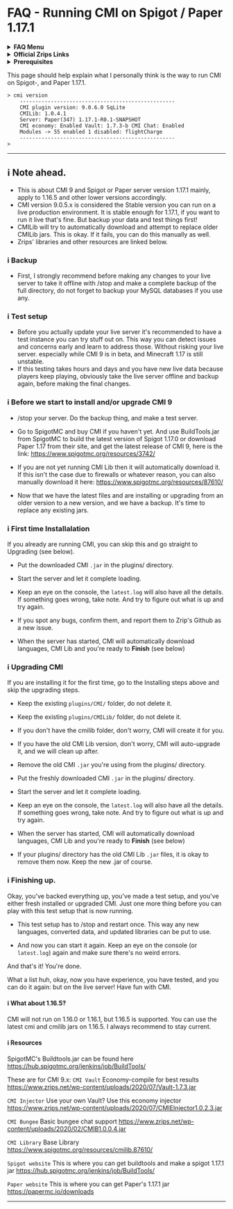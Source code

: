 # FAQ - Running CMI on Spigot / Paper 1.17.1

<topMenu>
<details>
    <summary><strong>FAQ Menu</strong></summary>
    <p>
     • <a href="https://faq.cmi.support/bungee">Bungeecord-Info</a>, 
     • <a href="https://faq.cmi.support/chance">Chance-Example</a>, 
     • <a href="https://faq.cmi.support/format">Chat-Format</a>, 
     • <a href="https://faq.cmi.support/chat">Chat-Manager</a>, 
     • <a href="https://faq.cmi.support/chatfilter">Chat-Filter</a>, 
     • <a href="https://faq.cmi.support/chatrooms">Chat-Rooms</a>, 
     • <a href="https://faq.cmi.support/commands">Commands-Manager</a>, 
     • <a href="https://faq.cmi.support/joinleave">Custom-Join-Leave</a>, 
     • <a href="https://faq.cmi.support/economy">Economy-Manager</a>, 
     • <a href="https://faq.cmi.support/ext-cmds">Extending-Commands</a>, 
     • <a href="https://faq.cmi.support/gettingstarted">Getting-Started</a>, 
     • <a href="https://faq.cmi.support/glow">Glow</a>, 
     • <a href="https://faq.cmi.support/help">Custom-Help</a>, 
     • <a href="https://faq.cmi.support/hexcolors">Hex-Colors</a>, 
     • <a href="https://faq.cmi.support/import">Importing-Data</a>, 
     • <a href="https://faq.cmi.support/library">CMILib</a>, 
     • <a href="https://faq.cmi.support/prefix">LuckPerms-Prefix</a>, 
     • <a href="https://faq.cmi.support/migrate">Migrate-Database</a>, 
     • <a href="https://faq.cmi.support/mode-stuck">Mode-Stuck</a>, 
     • <a href="https://faq.cmi.support/more-msg-cmds">More-Msg-Commands</a>, 
     • <a href="https://faq.cmi.support/motd">MOTD</a>, 
     • <a href="https://faq.cmi.support/params">Parameters</a>, 
     • <a href="https://faq.cmi.support/ranks">Ranks</a>, 
     • <a href="https://faq.cmi.support/rules">Custom-Rules</a>, 
     • <a href="https://faq.cmi.support/running">Running-CMI</a>, 
     • <a href="https://faq.cmi.support/safety">Safety-Tips</a>, 
     • <a href="https://faq.cmi.support/social">Social-Addon</a>, 
     • <a href="https://faq.cmi.support/specialized">Specialized-Cmds</a>, 
     • <a href="https://faq.cmi.support/toggle">Toggle-Example</a>, 
     • <a href="https://faq.cmi.support/trash">Trash</a>, 
     • <a href="https://faq.cmi.support/votes">Vote-Manager</a>.
    </p>
</details>

<details>
    <summary><strong>Official Zrips Links</strong></summary>
    <ul>
        <li><a href="https://zrips.net/">Zrips Website</a>
         <pre>https://www.zrips.net/<br>The official website, wiki/documentation/information</pre></li>
        <li><a href="https://discord.gg/dDMamN4">Zrips Discord</a>
         <pre>https://discord.gg/dDMamN4<br>The official Discord community server with member-driven support</pre></li>
        <li><a href="https://github.com/Zrips/">Zrips Github</a>
         <pre>https://github.com/Zrips<br>The place for bug reports and feature suggestions</pre></li>
    </ul>
</details>

<details>
    <summary><strong>Prerequisites</strong></summary>
    <ul>
        <li><a href="https://www.spigotmc.org/resources/3742/">Buy and Download CMI</a> (premium plugin)
         <pre>https://www.spigotmc.org/resources/3742/<br>Get the CMI plugin if you haven't already, and then Install it on all your servers</pre></li>
        <li><a href="https://www.spigotmc.org/resources/87610/">Also Download CMILib</a> (free library) (<a href="https://github.com/mrfdev/CMI/edit/master/Resources/FAQ/cmi-library.md">more info</a>)
         <pre>https://www.spigotmc.org/resources/87610/<br>All Zrips plugins require the CMILib .jar file. Get it and also put it on all your servers.</pre></li>
        <li>All my FAQ pages have been written for Spigot / Paper 1.17.1 and CMI 9.0.6.x or newer.</li>
        <li>The mrfdev github page is not an official resource, we're sharing our knowledge as a courtesy.</li>
        <li>I am a team member on the Zrips Discord, this does not mean what I share on here is official.</li>
    </ul>
</details>
</topMenu>
 
This page should help explain what I personally think is the way to run CMI on Spigot-, and Paper 1.17.1.

```
> cmi version
    --------------------------------------------------
    CMI plugin version: 9.0.6.0 SqLite
    CMILib: 1.0.4.1
    Server: Paper(347) 1.17.1-R0.1-SNAPSHOT
    CMI economy: Enabled Vault: 1.7.3-b CMI Chat: Enabled
    Modules -> 55 enabled 1 disabled: flightCharge
    --------------------------------------------------
>
```

---

## <g-emoji class="g-emoji" alias="information_source" fallback-src="https://github.githubassets.com/images/icons/emoji/unicode/2139.png">ℹ️</g-emoji> Note ahead.

- This is about CMI 9 and Spigot or Paper server version 1.17.1 mainly, apply to 1.16.5 and other lower versions accordingly.
- CMI version 9.0.5.x is considered the Stable version you can run on a live production environment. It is stable enough for 1.17.1, if you want to run it live that's fine. But backup your data and test things first! 
- CMILib will try to automatically download and attempt to replace older CMILib jars. This is okay. If it fails, you can do this manually as well.
- Zrips' libraries and other resources are linked below.

### <g-emoji class="g-emoji" alias="information_source" fallback-src="https://github.githubassets.com/images/icons/emoji/unicode/2139.png">ℹ️</g-emoji> Backup

- First, I strongly recommend before making any changes to your live server to take it offline with /stop and make a complete backup of the full directory, do not forget to backup your MySQL databases if you use any. 

### <g-emoji class="g-emoji" alias="information_source" fallback-src="https://github.githubassets.com/images/icons/emoji/unicode/2139.png">ℹ️</g-emoji> Test setup

- Before you actually update your live server it's recommended to have a test instance you can try stuff out on. This way you can detect issues and concerns early and learn to address those. Without risking your live server. especially while CMI 9 is in beta, and Minecraft 1.17 is still unstable.
- If this testing takes hours and days and you have new live data because players keep playing, obviously take the live server offline and backup again, before making the final changes.

### <g-emoji class="g-emoji" alias="information_source" fallback-src="https://github.githubassets.com/images/icons/emoji/unicode/2139.png">ℹ️</g-emoji> Before we start to install and/or upgrade CMI 9

- /stop your server. Do the backup thing, and make a test server.

- Go to SpigotMC and buy CMI if you haven't yet. And use BuildTools.jar from SpigotMC to build the latest version of Spigot 1.17.0 or download Paper 1.17 from their site, and get the latest release of CMI 9, here is the link: <https://www.spigotmc.org/resources/3742/>

- If you are not yet running CMI Lib then it will automatically download it. If this isn't the case due to firewalls or whatever reason, you can also manually download it here: <https://www.spigotmc.org/resources/87610/>

- Now that we have the latest files and are installing or upgrading from an older version to a new version, and we have a backup. It's time to replace any existing jars.

### <g-emoji class="g-emoji" alias="information_source" fallback-src="https://github.githubassets.com/images/icons/emoji/unicode/2139.png">ℹ️</g-emoji> First time Installalation

If you already are running CMI, you can skip this and go straight to Upgrading (see below).

- Put the downloaded CMI `.jar` in the plugins/ directory. 

- Start the server and let it complete loading.

- Keep an eye on the console, the `latest.log` will also have all the details. If something goes wrong, take note. And try to figure out what is up and try again. 

- If you spot any bugs, confirm them, and report them to Zrip's Github as a new issue.

- When the server has started, CMI will automatically download languages, CMI Lib and you're ready to **Finish** (see below)

### <g-emoji class="g-emoji" alias="information_source" fallback-src="https://github.githubassets.com/images/icons/emoji/unicode/2139.png">ℹ️</g-emoji> Upgrading CMI

If you are installing it for the first time, go to the Installing steps above and skip the upgrading steps.

- Keep the existing `plugins/CMI/` folder, do not delete it.

- Keep the existing `plugins/CMILib/` folder, do not delete it.

- If you don't have the cmilib folder, don't worry, CMI will create it for you.

- If you have the old CMI Lib version, don't worry, CMI will auto-upgrade it, and we will clean up after.

- Remove the old CMI `.jar` you're using from the plugins/ directory. 

- Put the freshly downloaded CMI `.jar` in the plugins/ directory. 

- Start the server and let it complete loading.

- Keep an eye on the console, the `latest.log` will also have all the details. If something goes wrong, take note. And try to figure out what is up and try again.

- When the server has started, CMI will automatically download languages, CMI Lib and you're ready to **Finish** (see below)

- If your plugins/ directory has the old CMI Lib `.jar` files, it is okay to remove them now. Keep the new .jar of course.

### <g-emoji class="g-emoji" alias="information_source" fallback-src="https://github.githubassets.com/images/icons/emoji/unicode/2139.png">ℹ️</g-emoji> Finishing up.

Okay, you've backed everything up, you've made a test setup, and you've either fresh installed or upgraded CMI. Just one more thing before you can play with this test setup that is now running.

- This test setup has to /stop and restart once. This way any new languages, converted data, and updated libraries can be put to use.

- And now you can start it again. Keep an eye on the console (or `latest.log`) again and make sure there's no weird errors.

And that's it! You're done.

What a list huh, okay, now you have experience, you have tested, and you can do it again: but on the live server! Have fun with CMI.

#### <g-emoji class="g-emoji" alias="information_source" fallback-src="https://github.githubassets.com/images/icons/emoji/unicode/2139.png">ℹ️</g-emoji> What about 1.16.5?

CMI will not run on 1.16.0 or 1.16.1, but 1.16.5 is supported. You can use the latest cmi and cmilib jars on 1.16.5. I always recommend to stay current.

#### <g-emoji class="g-emoji" alias="information_source" fallback-src="https://github.githubassets.com/images/icons/emoji/unicode/2139.png">ℹ️</g-emoji> Resources

SpigotMC's Buildtools.jar can be found here <https://hub.spigotmc.org/jenkins/job/BuildTools/>

These are for CMI 9.x:
`CMI Vault` Economy-compile for best results
<https://www.zrips.net/wp-content/uploads/2020/07/Vault-1.7.3.jar>

`CMI Injector` Use your own Vault? Use this economy injector
<https://www.zrips.net/wp-content/uploads/2020/07/CMIEInjector1.0.2.3.jar>

`CMI Bungee` Basic bungee chat support
<https://www.zrips.net/wp-content/uploads/2020/02/CMIB1.0.0.4.jar>

`CMI Library` Base Library 
<https://www.spigotmc.org/resources/cmilib.87610/>

`Spigot website` This is where you can get buildtools and make a spigot 1.17.1 jar
<https://hub.spigotmc.org/jenkins/job/BuildTools/>

`Paper website` This is where you can get Paper's 1.17.1 jar
<https://papermc.io/downloads>

---
